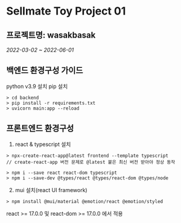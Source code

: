 # Sellmate Toy Project 01

## 프로젝트명: wasakbasak

_2022-03-02 ~ 2022-06-01_

## 백엔드 환경구성 가이드

python v3.9 설치
pip 설치

```
> cd backend
> pip install -r requirements.txt
> uvicorn main:app --reload
```

## 프론트엔드 환경구성

1. react & typescript 설치

```
> npx-create-react-app@latest frontend --template typescript
// create-react-app 버전 문제로 @latest 붙은 최신 버전 받아야 정상 동작

> npm i --save react react-dom typescript
> npm i --save-dev @types/react @types/react-dom @types/node

```

2. mui 설치(react UI framework)

```
> npm install @mui/material @emotion/react @emotion/styled
```

react >= 17.0.0 및 react-dom >= 17.0.0 에서 적용
